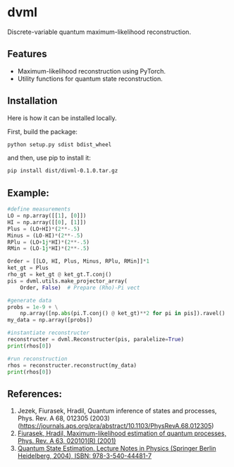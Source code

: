 # dvml

Discrete-variable quantum maximum-likelihood reconstruction.

## Features
- Maximum-likelihood reconstruction using PyTorch.
- Utility functions for quantum state reconstruction.

## Installation

Here is how it can be installed locally.

First, build the package:
```bash
python setup.py sdist bdist_wheel   
```
and then, use pip to install it:
```bash
pip install dist/divml-0.1.0.tar.gz  
```

## Example:

```python
#define measurements
LO = np.array([[1], [0]])
HI = np.array([[0], [1]])
Plus = (LO+HI)*(2**-.5)
Minus = (LO-HI)*(2**-.5)
RPlu = (LO+1j*HI)*(2**-.5)
RMin = (LO-1j*HI)*(2**-.5)

Order = [[LO, HI, Plus, Minus, RPlu, RMin]]*1
ket_gt = Plus
rho_gt = ket_gt @ ket_gt.T.conj()
pis = dvml.utils.make_projector_array(
    Order, False)  # Prepare (Rho)-Pi vect

#generate data
probs = 1e-9 + \
    np.array([np.abs(pi.T.conj() @ ket_gt)**2 for pi in pis]).ravel()
my_data = np.array([probs])

#instantiate reconstructer
reconstructer = dvml.Reconstructer(pis, paralelize=True)
print(rhos[0])

#run reconstruction
rhos = reconstructer.reconstruct(my_data)
print(rhos[0])
```
        
## References:
1. Jezek, Fiurasek, Hradil, Quantum inference of states and processes, Phys. Rev. A 68, 012305 (2003) (https://journals.aps.org/pra/abstract/10.1103/PhysRevA.68.012305)
2. [Fiurasek, Hradil, Maximum-likelihood estimation of quantum processes, Phys. Rev. A 63, 020101(R) (2001)](https://journals.aps.org/pra/abstract/10.1103/PhysRevA.63.020101)
3. [Quantum State Estimation. Lecture Notes in Physics (Springer Berlin Heidelberg, 2004), ISBN: 978-3-540-44481-7](https://doi.org/10.1007/b98673)

